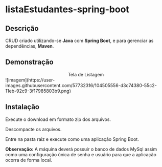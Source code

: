 # listaEstudantes-spring-boot

## Descrição
CRUD criado utilizando-se **Java** com **Spring Boot**, e para gerenciar as dependências, **Maven**. 

## Demonstração
<center>Tela de Listagem</center>
![imagem](https://user-images.githubusercontent.com/57732316/104505556-d3c74380-55c2-11eb-92c9-3f17985803b9.png)

## Instalação

Execute o download em formato zip dos arquivos.

Descompacte os arquivos.

Entre na pasta raiz e execute como uma aplicação Spring Boot.

**Observação:** A máquina deverá possuir o banco de dados MySql assim como uma configuração única de senha e usuário para que a aplicação ocorra de forma local. 


